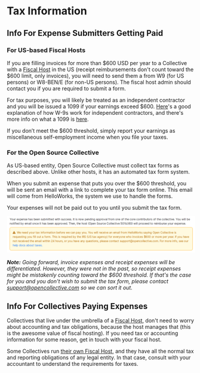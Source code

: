 # Tax Information

## Info For Expense Submitters Getting Paid

### For US-based Fiscal Hosts

If you are filling invoices for more than $600 USD per year to a Collective with a [Fiscal Host](https://github.com/opencollective/documentation/tree/7991781321e21c71705dddaf37775eeb78dbe972/hosts/README.md) in the US \(receipt reimbursements don't count toward the $600 limit, only invoices\), you will need to send them a from W9 \(for US persons\) or W8-BEN/E \(for non-US persons\). The fiscal host admin should contact you if you are required to submit a form.

For tax purposes, you will likely be treated as an independent contractor and you will be issued a 1099 if your earnings exceed $600. [Here](https://turbotax.intuit.com/tax-tools/tax-tips/Self-Employment-Taxes/Filing-IRS-Form-W-9/INF19741.html)'s a good explanation of how W-9s work for independent contractors, and there's more info on what a 1099 is [here](https://turbotax.intuit.com/tax-tools/tax-tips/Self-Employment-Taxes/What-is-an-IRS-1099-Form-/INF14810.html).

If you don’t meet the $600 threshold, simply report your earnings as miscellaneous self-employment income when you file your taxes.

### For the Open Source Collective

As US-based entity, Open Source Collective must collect tax forms as described above. Unlike other hosts, it has an automated tax form system.

When you submit an expense that puts you over the $600 threshold, you will be sent an email with a link to complete your tax form online. This email will come from HelloWorks, the system we use to handle the forms.

Your expenses will not be paid out to you until you submit the tax form.

![](../.gitbook/assets/tax_banner.png)

_**Note:** Going forward, invoice expenses and receipt expenses will be differentiated. However, they were not in the past, so receipt expenses might be mistakenly counting toward the $600 threshold. If that's the case for you and you don't wish to submit the tax form, please contact_ [_support@opencollective.com_](mailto:support@opencollective.com) _so we can sort it out._

## Info For Collectives Paying Expenses

Collectives that live under the umbrella of a [Fiscal Host](https://github.com/opencollective/documentation/tree/7991781321e21c71705dddaf37775eeb78dbe972/hosts/README.md), don't need to worry about accounting and tax obligations, because the host manages that \(this is the awesome value of fiscal hosting\). If you need tax or accounting information for some reason, get in touch with your fiscal host.

Some Collectives run [their own Fiscal Host](https://github.com/opencollective/documentation/tree/7991781321e21c71705dddaf37775eeb78dbe972/hosts/become-host.md), and they have all the normal tax and reporting obligations of any legal entity. In that case, consult with your accountant to understand the requirements for taxes.

